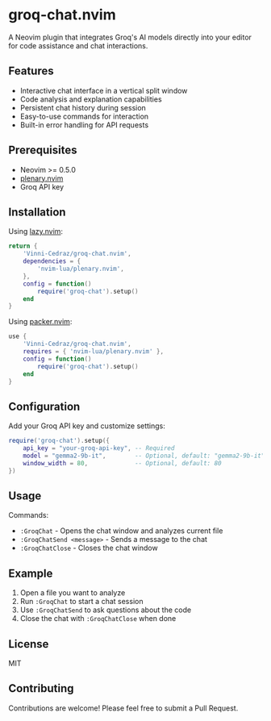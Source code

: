 # groq-chat.nvim

A Neovim plugin that integrates Groq's AI models directly into your editor for code assistance and chat interactions.

## Features

- Interactive chat interface in a vertical split window
- Code analysis and explanation capabilities
- Persistent chat history during session
- Easy-to-use commands for interaction
- Built-in error handling for API requests

## Prerequisites

- Neovim >= 0.5.0
- [plenary.nvim](https://github.com/nvim-lua/plenary.nvim)
- Groq API key

## Installation

Using [lazy.nvim](https://github.com/folke/lazy.nvim):
```lua
return {
    'Vinni-Cedraz/groq-chat.nvim',
    dependencies = {
        'nvim-lua/plenary.nvim',
    },
    config = function()
        require('groq-chat').setup()
    end
}
```

Using [packer.nvim](https://github.com/wbthomason/packer.nvim):
```lua
use {
    'Vinni-Cedraz/groq-chat.nvim',
    requires = { 'nvim-lua/plenary.nvim' },
    config = function()
        require('groq-chat').setup()
    end
}
```

## Configuration

Add your Groq API key and customize settings:

```lua
require('groq-chat').setup({
    api_key = "your-groq-api-key", -- Required
    model = "gemma2-9b-it",        -- Optional, default: "gemma2-9b-it"
    window_width = 80,             -- Optional, default: 80
})
```

## Usage

Commands:
- `:GroqChat` - Opens the chat window and analyzes current file
- `:GroqChatSend <message>` - Sends a message to the chat
- `:GroqChatClose` - Closes the chat window

## Example

1. Open a file you want to analyze
2. Run `:GroqChat` to start a chat session
3. Use `:GroqChatSend` to ask questions about the code
4. Close the chat with `:GroqChatClose` when done

## License

MIT

## Contributing

Contributions are welcome! Please feel free to submit a Pull Request.
